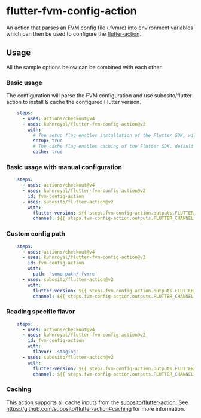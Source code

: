 # flutter-fvm-config-action
An action that parses an [FVM](https://github.com/leoafarias/fvm) config file (.fvmrc) into environment variables which 
can then be used to configure the [flutter-action](https://github.com/subosito/flutter-action).

## Usage

All the sample options below can be combined with each other.

### Basic usage

The configuration will parse the FVM configuration and use subosito/flutter-action to install & cache the configured Flutter version.

```yaml
    steps:
      - uses: actions/checkout@v4
      - uses: kuhnroyal/flutter-fvm-config-action@v2
        with:
          # The setup flag enables installation of the Flutter SDK, will default to true in the next major version (v3)
          setup: true
          # The cache flag enables caching of the Flutter SDK, default is true - if setup is true
          cache: true
```

### Basic usage with manual configuration
```yaml
    steps:
      - uses: actions/checkout@v4
      - uses: kuhnroyal/flutter-fvm-config-action@v2
        id: fvm-config-action
      - uses: subosito/flutter-action@v2
        with:
          flutter-version: ${{ steps.fvm-config-action.outputs.FLUTTER_VERSION }}
          channel: ${{ steps.fvm-config-action.outputs.FLUTTER_CHANNEL }}
```

### Custom config path
```yaml
    steps:
      - uses: actions/checkout@v4
      - uses: kuhnroyal/flutter-fvm-config-action@v2
        id: fvm-config-action
        with:
          path: 'some-path/.fvmrc'
      - uses: subosito/flutter-action@v2
        with:
          flutter-version: ${{ steps.fvm-config-action.outputs.FLUTTER_VERSION }}
          channel: ${{ steps.fvm-config-action.outputs.FLUTTER_CHANNEL }}
```

### Reading specific flavor
```yaml
    steps:
      - uses: actions/checkout@v4
      - uses: kuhnroyal/flutter-fvm-config-action@v2
        id: fvm-config-action
        with:
          flavor: 'staging'
      - uses: subosito/flutter-action@v2
        with:
          flutter-version: ${{ steps.fvm-config-action.outputs.FLUTTER_VERSION }}
          channel: ${{ steps.fvm-config-action.outputs.FLUTTER_CHANNEL }}
```

### Caching

This action supports all cache inputs from the [subosito/flutter-action](https://github.com/subosito/flutter-action):
See https://github.com/subosito/flutter-action#caching for more information.